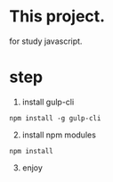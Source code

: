 # This project.

for study javascript.

# step

1. install gulp-cli
  ```
  npm install -g gulp-cli
  ```

2. install npm modules
  ```
  npm install
  ```

3. enjoy